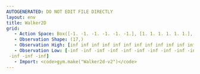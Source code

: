```yaml
---
AUTOGENERATED: DO NOT EDIT FILE DIRECTLY
layout: env
title: Walker2D
grid:
   - Action Space: Box([-1. -1. -1. -1. -1. -1.], [1. 1. 1. 1. 1. 1.], (6,), float32)
   - Observation Shape: (17,)
   - Observation High: [inf inf inf inf inf inf inf inf inf inf inf inf inf inf inf inf inf]
   - Observation Low: [-inf -inf -inf -inf -inf -inf -inf -inf -inf -inf -inf -inf -inf -inf
 -inf -inf -inf]
   - Import: <code>gym.make("Walker2d-v2")</code>
---
```

